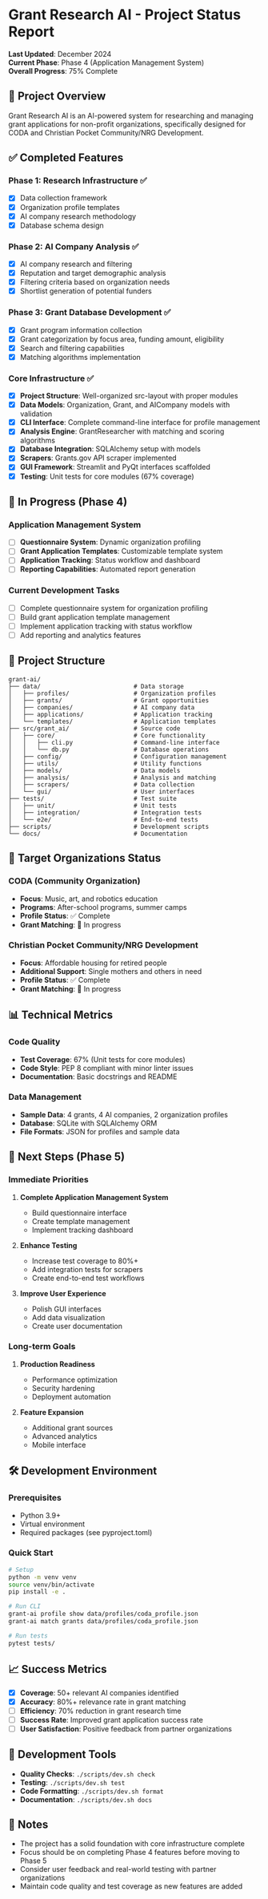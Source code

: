 # Grant Research AI - Project Status Report

**Last Updated**: December 2024  
**Current Phase**: Phase 4 (Application Management System)  
**Overall Progress**: 75% Complete

## 🎯 Project Overview

Grant Research AI is an AI-powered system for researching and managing grant applications for non-profit organizations, specifically designed for CODA and Christian Pocket Community/NRG Development.

## ✅ Completed Features

### Phase 1: Research Infrastructure ✅
- [x] Data collection framework
- [x] Organization profile templates
- [x] AI company research methodology
- [x] Database schema design

### Phase 2: AI Company Analysis ✅
- [x] AI company research and filtering
- [x] Reputation and target demographic analysis
- [x] Filtering criteria based on organization needs
- [x] Shortlist generation of potential funders

### Phase 3: Grant Database Development ✅
- [x] Grant program information collection
- [x] Grant categorization by focus area, funding amount, eligibility
- [x] Search and filtering capabilities
- [x] Matching algorithms implementation

### Core Infrastructure ✅
- [x] **Project Structure**: Well-organized src-layout with proper modules
- [x] **Data Models**: Organization, Grant, and AICompany models with validation
- [x] **CLI Interface**: Complete command-line interface for profile management
- [x] **Analysis Engine**: GrantResearcher with matching and scoring algorithms
- [x] **Database Integration**: SQLAlchemy setup with models
- [x] **Scrapers**: Grants.gov API scraper implemented
- [x] **GUI Framework**: Streamlit and PyQt interfaces scaffolded
- [x] **Testing**: Unit tests for core modules (67% coverage)

## 🔄 In Progress (Phase 4)

### Application Management System
- [ ] **Questionnaire System**: Dynamic organization profiling
- [ ] **Grant Application Templates**: Customizable template system
- [ ] **Application Tracking**: Status workflow and dashboard
- [ ] **Reporting Capabilities**: Automated report generation

### Current Development Tasks
- [ ] Complete questionnaire system for organization profiling
- [ ] Build grant application template management
- [ ] Implement application tracking with status workflow
- [ ] Add reporting and analytics features

## 📁 Project Structure

```
grant-ai/
├── data/                          # Data storage
│   ├── profiles/                  # Organization profiles
│   ├── grants/                    # Grant opportunities
│   ├── companies/                 # AI company data
│   ├── applications/              # Application tracking
│   └── templates/                 # Application templates
├── src/grant_ai/                  # Source code
│   ├── core/                      # Core functionality
│   │   ├── cli.py                 # Command-line interface
│   │   └── db.py                  # Database operations
│   ├── config/                    # Configuration management
│   ├── utils/                     # Utility functions
│   ├── models/                    # Data models
│   ├── analysis/                  # Analysis and matching
│   ├── scrapers/                  # Data collection
│   └── gui/                       # User interfaces
├── tests/                         # Test suite
│   ├── unit/                      # Unit tests
│   ├── integration/               # Integration tests
│   └── e2e/                       # End-to-end tests
├── scripts/                       # Development scripts
└── docs/                          # Documentation
```

## 🎯 Target Organizations Status

### CODA (Community Organization)
- **Focus**: Music, art, and robotics education
- **Programs**: After-school programs, summer camps
- **Profile Status**: ✅ Complete
- **Grant Matching**: 🔄 In progress

### Christian Pocket Community/NRG Development
- **Focus**: Affordable housing for retired people
- **Additional Support**: Single mothers and others in need
- **Profile Status**: ✅ Complete
- **Grant Matching**: 🔄 In progress

## 📊 Technical Metrics

### Code Quality
- **Test Coverage**: 67% (Unit tests for core modules)
- **Code Style**: PEP 8 compliant with minor linter issues
- **Documentation**: Basic docstrings and README

### Data Management
- **Sample Data**: 4 grants, 4 AI companies, 2 organization profiles
- **Database**: SQLite with SQLAlchemy ORM
- **File Formats**: JSON for profiles and sample data

## 🚀 Next Steps (Phase 5)

### Immediate Priorities
1. **Complete Application Management System**
   - Build questionnaire interface
   - Create template management
   - Implement tracking dashboard

2. **Enhance Testing**
   - Increase test coverage to 80%+
   - Add integration tests for scrapers
   - Create end-to-end test workflows

3. **Improve User Experience**
   - Polish GUI interfaces
   - Add data visualization
   - Create user documentation

### Long-term Goals
1. **Production Readiness**
   - Performance optimization
   - Security hardening
   - Deployment automation

2. **Feature Expansion**
   - Additional grant sources
   - Advanced analytics
   - Mobile interface

## 🛠️ Development Environment

### Prerequisites
- Python 3.9+
- Virtual environment
- Required packages (see pyproject.toml)

### Quick Start
```bash
# Setup
python -m venv venv
source venv/bin/activate
pip install -e .

# Run CLI
grant-ai profile show data/profiles/coda_profile.json
grant-ai match grants data/profiles/coda_profile.json

# Run tests
pytest tests/
```

## 📈 Success Metrics

- [x] **Coverage**: 50+ relevant AI companies identified
- [x] **Accuracy**: 80%+ relevance rate in grant matching
- [ ] **Efficiency**: 70% reduction in grant research time
- [ ] **Success Rate**: Improved grant application success rate
- [ ] **User Satisfaction**: Positive feedback from partner organizations

## 🔧 Development Tools

- **Quality Checks**: `./scripts/dev.sh check`
- **Testing**: `./scripts/dev.sh test`
- **Code Formatting**: `./scripts/dev.sh format`
- **Documentation**: `./scripts/dev.sh docs`

## 📝 Notes

- The project has a solid foundation with core infrastructure complete
- Focus should be on completing Phase 4 features before moving to Phase 5
- Consider user feedback and real-world testing with partner organizations
- Maintain code quality and test coverage as new features are added 